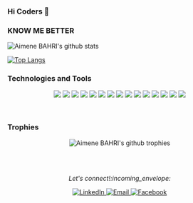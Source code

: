 ### Hi Coders 👋

<!-- 
**spertch9a/spertch9a** is a ✨ _special_ ✨ repository because its `README.md` (this file) appears on your GitHub profile. -->

</p>

### KNOW ME BETTER

  <img align="center" src="https://github-readme-stats.vercel.app/api?username=spertch9a&show_icons=true&theme=dracula&line_height=27" alt="Aimene BAHRI's github stats"/>

 [![Top Langs](https://github-readme-stats.vercel.app/api/top-langs/?username=spertch9a)](https://github.com/anuraghazra/github-readme-stats)

  
<!-- Icons -->

[1.1]: http://i.imgur.com/wWzX9uB.png (twitter icon without padding)
[2.1]: http://i.imgur.com/fep1WsG.png (facebook icon without padding)
[3.1]: https://raw.githubusercontent.com/MartinHeinz/MartinHeinz/master/linkedin-3-16.png (LinkedIn icon without padding)
[4.1]: http://i.imgur.com/9I6NRUm.png (github icon without padding)

<!-- Links to your social media accounts -->

[1]: https://twitter.com/PirateAIM/
[2]: https://web.facebook.com/aimene.bahri.5
[3]: https://www.linkedin.com/in/aimenbahri/
[4]: https://github.com/spertch9a

### Technologies and Tools
<p align="center">
<!-- OS -->
<img src="https://img.shields.io/badge/OS-Linux-informational?style=flat&logo=linux&logoColor=white&color=2bbc8a"/>
<!-- Editors -->
<img src="https://img.shields.io/badge/Editor-VS_CODE-informational?style=flat&logo=vscode&logoColor=white&color=2bbc8a"/>
<!-- CODE Languages -->
<img src="https://img.shields.io/badge/Code-Python-informational?style=flat&logo=python&logoColor=white&color=2bbc8a"/>
<img src="https://img.shields.io/badge/Code-JavaScript-informational?style=flat&logo=javascript&logoColor=white&color=2bbc8a"/>
<!-- Git stuff -->
<img src="https://img.shields.io/badge/Git-Git-informational?style=flat&logo=git&logoColor=white&color=2bbc8a"/>
<img src="https://img.shields.io/badge/Git-GitHug-informational?style=flat&logo=github&logoColor=white&color=2bbc8a"/>
<img src="https://img.shields.io/badge/Git-GitLab-informational?style=flat&logo=gitlab&logoColor=white&color=2bbc8a"/>
<img src="https://img.shields.io/badge/Git-Bitbucket-informational?style=flat&logo=bitbucket&logoColor=white&color=2bbc8a"/>
<!-- Shell -->
<img src="https://img.shields.io/badge/Shell-bash-informational?style=flat&logo=gnu-bash&logoColor=white&color=2bbc8a"/>
<!-- Tools -->
<img src="https://img.shields.io/badge/Tools-Postgres-informational?style=flat&logo=postgresql&logoColor=white&color=2bbc8a"/>
<img src="https://img.shields.io/badge/Tools-Docker-informational?style=flat&logo=docker&logoColor=white&color=2bbc8a"/>
<img src="https://img.shields.io/badge/Tools-kubernetes-informational?style=flat&logo=kubernetes&logoColor=white&color=2bbc8a"/>
<img src="https://img.shields.io/badge/Tools-DigitalOcean-informational?style=flat&logo=digitalOcean&logoColor=white&color=2bbc8a"/>
<!-- Servers -->
<img src="https://img.shields.io/badge/Servers-Nginx-informational?style=flat&logo=nginx&logoColor=white&color=2bbc8a"/>
<img src="https://img.shields.io/badge/Servers-Jenkins-informational?style=flat&logo=jenkins&logoColor=white&color=2bbc8a"/>
</p>
<br>

### Trophies
<p align="center">
<img align="center" src="https://github-profile-trophy.vercel.app/?username=spertch9a&margin-w=25" alt="Aimene BAHRI's github trophies"/>
</p>
<br>
<br>
<p align="center">
  <i> Let's connect!:incoming_envelope: </i>
</p>
<p align="center">
   
  <a href="https://www.linkedin.com/in/aimenbahri/" target="_blank">
  	<img src="https://img.shields.io/badge/LinkedIn-%230077B5.svg?&style=flat-square&logo=linkedin&logoColor=white" alt="LinkedIn">
  </a>
  <a href="mailto:bahri.aimen48@gmail.com" target="_blank">
	<img src="https://img.shields.io/badge/-Gmail-c14438?style=flat-square&logo=Gmail&logoColor=white" alt="Email">
  </a>
  <a href="https://web.facebook.com/aimene.bahri.5" target="_blank">
  	<img src="https://img.shields.io/badge/Facebook-%230077B5.svg?&style=flat-square&logo=Facebook&logoColor=white" alt="Facebook">
  </a>
</p>
